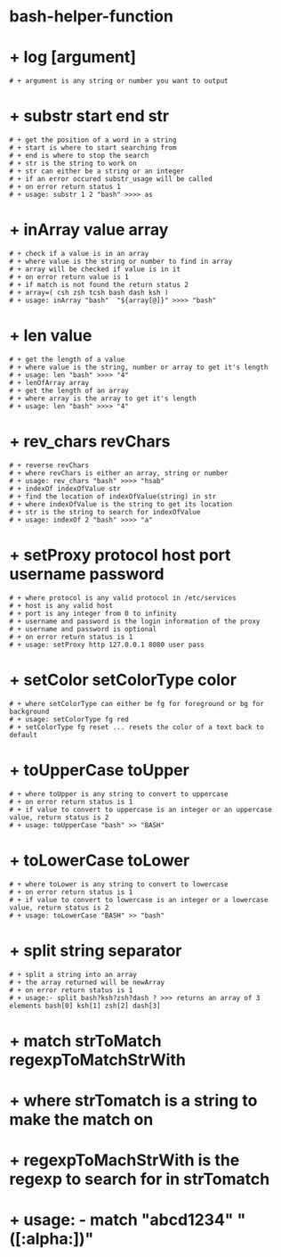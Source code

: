 # bash-helper-function

# + log [argument]
    # + argument is any string or number you want to output
    
# + substr start end str
    # + get the position of a word in a string
    # + start is where to start searching from 
    # + end is where to stop the search
    # + str is the string to work on
    # + str can either be a string or an integer
    # + if an error occured substr_usage will be called
    # + on error return status 1
    # + usage: substr 1 2 "bash" >>>> as

# + inArray value array
    # + check if a value is in an array
    # + where value is the string or number to find in array
    # + array will be checked if value is in it
    # + on error return value is 1
    # + if match is not found the return status 2
    # + array=( csh zsh tcsh bash dash ksh )
    # + usage: inArray "bash"  "${array[@]}" >>>> "bash"

# + len value
    # + get the length of a value
    # + where value is the string, number or array to get it's length
    # + usage: len "bash" >>>> "4"
    # + lenOfArray array
    # + get the length of an array
    # + where array is the array to get it's length
    # + usage: len "bash" >>>> "4"

# + rev_chars revChars
    # + reverse revChars
    # + where revChars is either an array, string or number
    # + usage: rev_chars "bash" >>>> "hsab"
    # + indexOf indexOfValue str
    # + find the location of indexOfValue(string) in str
    # + where indexOfValue is the string to get its location
    # + str is the string to search for indexOfValue
    # + usage: indexOf 2 "bash" >>>> "a"

# + setProxy protocol host port username password
    # + where protocol is any valid protocol in /etc/services
    # + host is any valid host
    # + port is any integer from 0 to infinity
    # + username and password is the login information of the proxy
    # + username and password is optional
    # + on error return status is 1
    # + usage: setProxy http 127.0.0.1 8080 user pass
    
# + setColor setColorType color
    # + where setColorType can either be fg for foreground or bg for background
    # + usage: setColorType fg red
    # + setColorType fg reset ... resets the color of a text back to default

# + toUpperCase toUpper
    # + where toUpper is any string to convert to uppercase
    # + on error return status is 1
    # + if value to convert to uppercase is an integer or an uppercase value, return status is 2
    # + usage: toUpperCase "bash" >> "BASH"
    
# + toLowerCase toLower
    # + where toLower is any string to convert to lowercase
    # + on error return status is 1
    # + if value to convert to lowercase is an integer or a lowercase value, return status is 2
    # + usage: toLowerCase "BASH" >> "bash"

# + split string separator
    # + split a string into an array
    # + the array returned will be newArray
    # + on error return status is 1
    # + usage:- split bash?ksh?zsh?dash ? >>> returns an array of 3 elements bash[0] ksh[1] zsh[2] dash[3]
    
# + match strToMatch regexpToMatchStrWith
  # + where strTomatch is a string to make the match on
  # + regexpToMachStrWith is the regexp to search for in strTomatch
  # + usage: - match "abcd1234" "([:alpha:])"
